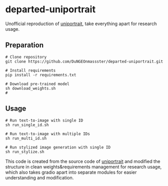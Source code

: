 # departed-uniportrait
Unofficial reproduction of [uniportrait](https://github.com/junjiehe96/UniPortrait.git), take everything apart for research usage.

## Preparation
```
# Clone repository
git clone https://github.com/DuNGEOnmassster/departed-uniportrait.git

# Install requirements
pip install -r requirements.txt

# Download pre-trained model
sh download_weights.sh
#

```

## Usage
```
# Run text-to-image with single ID
sh run_single_id.sh

# Run text-to-image with multiple IDs
sh run_multi_id.sh

# Run stylized image generation with single ID
sh run_stylize.sh
```

This code is created from the source code of [uniportrait](https://github.com/junjiehe96/UniPortrait.git) and modified the structure in clean weights&requirements management for research usage, which also takes gradio apart into separate modules for easier understanding and modification.